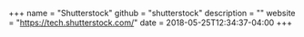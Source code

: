 +++
name = "Shutterstock"
github = "shutterstock"
description = ""
website = "https://tech.shutterstock.com/"
date = 2018-05-25T12:34:37-04:00
+++
